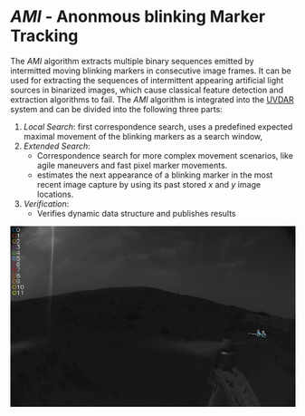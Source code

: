 # <em>AMI</em> - Anonmous blinking Marker Tracking
The <em>AMI</em> algorithm extracts multiple binary sequences emitted by intermitted moving blinking markers in consecutive image frames.
It can be used for extracting the sequences of intermittent appearing artificial light sources in binarized images, which cause classical feature detection and extraction algorithms to fail.
The <em>AMI</em> algorithm is integrated into the [UVDAR](https://github.com/ctu-mrs/uvdar_core) system and can be divided into the following three parts:
1. <em>Local Search</em>: first correspondence search, uses a predefined expected maximal movement of the blinking markers as a search window,
2. <em>Extended Search</em>: 
    - Correspondence search for more complex movement scenarios, like agile maneuvers and fast pixel marker movements. 
    - estimates the next appearance of a blinking marker in the most recent image capture by using its past stored $x$ and $y$ image locations.
3. <em>Verification</em>: 
    - Verifies dynamic data structure and publishes results


![AMI Algorithm Tracking one TX in desert](.fig/ami_tracking.png "AMI Algorithm tracking one TX in desert")